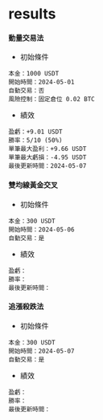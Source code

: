 # results

#### 動量交易法
- 初始條件
```
本金：1000 USDT
開始時間：2024-05-01
自動交易：否
風險控制：固定倉位 0.02 BTC
```
- 績效
```
盈虧：+9.01 USDT
勝率：5/10 (50%)
單筆最大盈利：+9.66 USDT
單筆最大虧損：-4.95 USDT
最後更新時間：2024-05-07
```

#### 雙均線黃金交叉
- 初始條件
```
本金：300 USDT
開始時間：2024-05-06
自動交易：是
```
- 績效
```
盈虧：
勝率：
最後更新時間：
```

#### 追漲殺跌法
- 初始條件
```
本金：300 USDT
開始時間：2024-05-07
自動交易：是
```
- 績效
```
盈虧：
勝率：
最後更新時間：
```

